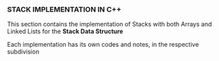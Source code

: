 ### STACK IMPLEMENTATION IN C++ ###

This section contains the implementation of Stacks with both Arrays and Linked Lists for the **Stack Data Structure**

Each implementation has its own codes and notes, in the respective subdivision
